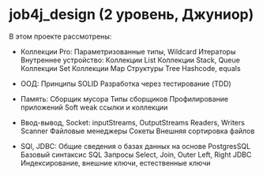 # job4j_design (2 уровень, Джуниор)

В этом проекте рассмотрены:

- Коллекции Pro:
  Параметризованные типы, Wildcard
  Итераторы
  Внутреннее устройство:
  Коллекции List
  Коллекции Stack, Queue
  Коллекции Set
  Коллекции Map
  Структуры Tree
  Hashcode, equals

- ООД:
  Принципы SOLID
  Разработка через тестирование (TDD)

- Память:
  Cборщик мусора
  Типы сборщиков
  Профилирование приложений
  Soft weak ссылки и коллекции

- Ввод-вывод, Socket:
  inputStreams, OutputStreams
  Readers, Writers
  Scanner
  Файловые менеджеры
  Сокеты
  Внешняя сортировка файлов

- SQl, JDBC:
  Общие сведения о базах данных на основе PostgresSQL
  Базовый синтаксис SQL
  Запросы Select, Join, Outer Left, Right
  JDBC
  Индексирование, внешние ключи, естественные ключи